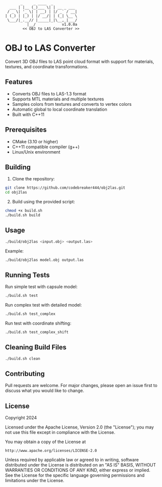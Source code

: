 ```
       _     _ ____  _
  ___ | |__ (_)___ \| | __ _ ___
 / _ \| '_ \| | __) | |/ _` / __|
| (_) | |_) | |/ __/| | (_| \__ \
 \___/|_.__// |_____|_|\__,_|___/
          |__/            v1.0.0a
        << OBJ to LAS Converter >>
```

# OBJ to LAS Converter

Convert 3D OBJ files to LAS point cloud format with support for materials, textures, and coordinate transformations.

## Features

- Converts OBJ files to LAS-1.3 format
- Supports MTL materials and multiple textures
- Samples colors from textures and converts to vertex colors
- Automatic global to local coordinate translation
- Built with C++11

## Prerequisites

- CMake (3.10 or higher)
- C++11 compatible compiler (g++)
- Linux/Unix environment

## Building

1. Clone the repository:
```bash
git clone https://github.com/codebreaker444/obj2las.git
cd obj2las
```

2. Build using the provided script:
```bash
chmod +x build.sh
./build.sh build
```

## Usage

```bash
./build/obj2las <input.obj> <output.las>
```

Example:
```bash
./build/obj2las model.obj output.las
```

## Running Tests

Run simple test with capsule model:
```bash
./build.sh test
```

Run complex test with detailed model:
```bash
./build.sh test_complex
```

Run test with coordinate shifting:
```bash
./build.sh test_complex_shift
```

## Cleaning Build Files

```bash
./build.sh clean
```

## Contributing

Pull requests are welcome. For major changes, please open an issue first to discuss what you would like to change.

## License
Copyright 2024

Licensed under the Apache License, Version 2.0 (the "License");
you may not use this file except in compliance with the License.

You may obtain a copy of the License at
```
http://www.apache.org/licenses/LICENSE-2.0
```


Unless required by applicable law or agreed to in writing, software
distributed under the License is distributed on an "AS IS" BASIS,
WITHOUT WARRANTIES OR CONDITIONS OF ANY KIND, either express or implied.
See the License for the specific language governing permissions and
limitations under the License.
